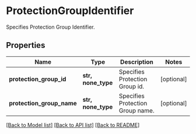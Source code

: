 # ProtectionGroupIdentifier

Specifies Protection Group Identifier.

## Properties
Name | Type | Description | Notes
------------ | ------------- | ------------- | -------------
**protection_group_id** | **str, none_type** | Specifies Protection Group id. | [optional] 
**protection_group_name** | **str, none_type** | Specifies Protection Group name. | [optional] 

[[Back to Model list]](../README.md#documentation-for-models) [[Back to API list]](../README.md#documentation-for-api-endpoints) [[Back to README]](../README.md)


